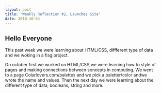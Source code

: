 ```yaml
---
layout: post
title: "Weekly Reflection #2, Launches Site"
date: 2018-10-04
---
```

<h2>Hello Everyone</h2>
<p>This past week we were learning about HTML/CSS, diffferent type of data and we woking in a flag project. 
</p>
<p>On october first we worked on HTML/CSS,we were learning how to style of pages and making connections between soncepts in computing. We went to a page Colurlovers.com/palettes and we pick a paletter/color andwe wrote the name and values. Then the next day we were learning about the different type of data; booleans, string and more. 
 </p>
